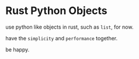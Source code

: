 
# Rust Python Objects
use python like objects in rust, such as `list`, for now.

have the `simplicity` and `performance` together.

be happy.